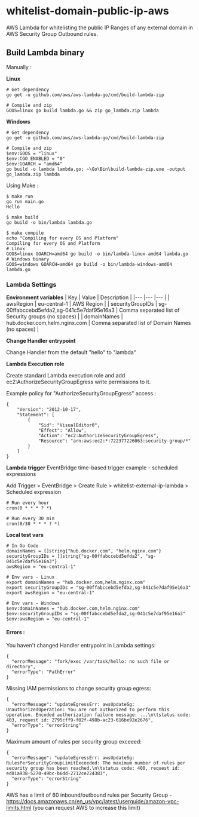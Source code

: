 # whitelist-domain-public-ip-aws
AWS Lambda for whitelisting the public IP Ranges of any external domain in AWS Security Group Outbound rules.

## Build Lambda binary

Manually : 

**Linux**
```
# Get dependency
go get -u github.com/aws/aws-lambda-go/cmd/build-lambda-zip
```

```
# Compile and zip
GOOS=linux go build lambda.go && zip go_lambda.zip lambda
```

**Windows**
```
# Get dependency
go get -u github.com/aws/aws-lambda-go/cmd/build-lambda-zip
```

```
# Compile and zip
$env:GOOS = "linux"
$env:CGO_ENABLED = "0"
$env:GOARCH = "amd64"
go build -o lambda lambda.go; ~\Go\Bin\build-lambda-zip.exe -output go_lambda.zip lambda
```

Using Make : 

```
$ make run
go run main.go
Hello

$ make build                                      
go build -o bin/lambda lambda.go

$ make compile
echo "Compiling for every OS and Platform"
Compiling for every OS and Platform
# Linux
GOOS=linux GOARCH=amd64 go build -o bin/lambda-linux-amd64 lambda.go
# Windows binary
GOOS=windows GOARCH=amd64 go build -o bin/lambda-windows-amd64 lambda.go
```

### Lambda Settings

**Environment variables**
|  Key | Value  | Description |
|---   |---     |---          |
| awsRegion  | eu-central-1 | AWS Region |
| securityGroupIDs  | sg-00ffabccebd5efda2,sg-041c5e7daf95e16a3 | Comma separated list of Security groups (no spaces) |
| domainNames  |  hub.docker.com,helm.nginx.com | Comma separated list of Domain Names (no spaces) |

**Change Handler entrypoint**

Change Handler from the default "hello" to "lambda"

**Lambda Execution role**

Create standard Lambda execution role and add ec2:AuthorizeSecurityGroupEgress write permissions to it.

Example policy for "AuthorizeSecurityGroupEgress" access : 
```
{
    "Version": "2012-10-17",
    "Statement": [
        {
            "Sid": "VisualEditor0",
            "Effect": "Allow",
            "Action": "ec2:AuthorizeSecurityGroupEgress",
            "Resource": "arn:aws:ec2:*:722377226063:security-group/*"
        }
    ]
}
```

**Lambda trigger**
EventBridge time-based trigger example - scheduled expressions

Add Trigger > EventBridge > Create Rule > whitelist-external-ip-lambda > Scheduled expression
```
# Run every hour
cron(0 * * * ? *)

# Run every 30 min
cron(0/30 * * * ? *)
```


**Local test vars**
```
# In Go Code
domainNames = []string{"hub.docker.com", "helm.nginx.com"}
securityGroupIDs = []string{"sg-00ffabccebd5efda2", "sg-041c5e7daf95e16a3"}
awsRegion = "eu-central-1"

# Env vars - Linux
export domainNames = "hub.docker.com,helm.nginx.com"
export securityGroupIDs = "sg-00ffabccebd5efda2,sg-041c5e7daf95e16a3"
export awsRegion = "eu-central-1"

# Env vars - Windows
$env:domainNames = "hub.docker.com,helm.nginx.com"
$env:securityGroupIDs = "sg-00ffabccebd5efda2,sg-041c5e7daf95e16a3"
$env:awsRegion = "eu-central-1"
```

#### Errors : 
You haven't changed Handler entrypoint in Lambda settings:
```
{
  "errorMessage": "fork/exec /var/task/hello: no such file or directory",
  "errorType": "PathError"
}
```

Missing IAM permissions to change security group egress:
```
{
  "errorMessage": "updateEgressErr: awsUpdateSg: UnauthorizedOperation: You are not authorized to perform this operation. Encoded authorization failure message: ...\n\tstatus code: 403, request id: 2795cff9-f02f-498b-ac23-616be92e2676",
  "errorType": "errorString"
}
```

Maximum amount of rules per security group exceeed: 
```
{
  "errorMessage": "updateEgressErr: awsUpdateSg: RulesPerSecurityGroupLimitExceeded: The maximum number of rules per security group has been reached.\n\tstatus code: 400, request id: ed01a938-5270-49bc-b6dd-2712ce224383",
  "errorType": "errorString"
}
```
AWS has a limit of 60 inbound/outbound rules per Security Group - https://docs.amazonaws.cn/en_us/vpc/latest/userguide/amazon-vpc-limits.html (you can request AWS to increase this limit)
